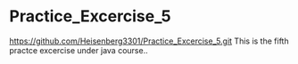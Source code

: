# Practice_Excercise_5
https://github.com/Heisenberg3301/Practice_Excercise_5.git
This is the fifth practce excercise under java course..

